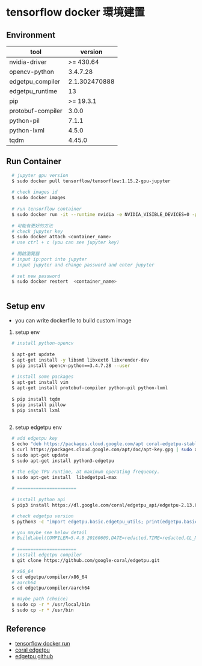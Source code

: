 # tensorflow docker 環境建置

## Environment

| tool                | version                   |
|---------------------|---------------------------|
| nvidia-driver       | >= 430.64                 |
| opencv-python       | 3.4.7.28                  |
| edgetpu_compiler    | 2.1.302470888             |
| edgetpu_runtime     | 13                        |
| pip                 | >= 19.3.1                 |
| protobuf-compiler   | 3.0.0                     |
| python-pil          | 7.1.1                     |
| python-lxml         | 4.5.0                     |
| tqdm                | 4.45.0                    |

## Run Container

```bash
  # jupyter gpu version
  $ sudo docker pull tensorflow/tensorflow:1.15.2-gpu-jupyter
   
  # check images id
  $ sudo docker images
  
  # run tensorflow container
  $ sudo docker run -it --runtime nvidia -e NVIDIA_VISIBLE_DEVICES=0 -p 8888:8888 -name <name> -v <share_folder>:/tf/<share_folder> -shm-size='64g' <image_name or image_id>
  
  # 可能有更好的方法
  # check jupyter key
  $ sudo docker attach <container_name>
  # use ctrl + c (you can see jupyter key)
  
  # 開啟瀏覽器
  # input ip:port into jupyter
  # input jupyter and change password and enter jupyter
  
  # set new password
  $ sudo docker restert  <container_name>
  
```

## Setup env
  
  * you can write dockerfile to build custom image

1. setup env
```bash
  # install python-opencv 
  
  $ apt-get update
  $ apt-get install -y libsm6 libxext6 libxrender-dev
  $ pip install opencv-python==3.4.7.28 --user
  
  # install some packages
  $ apt-get install vim
  $ apt-get install protobuf-compiler python-pil python-lxml
  
  $ pip install tqdm
  $ pip install pillow
  $ pip install lxml
  
```
2. setup edgetpu env

```bash
  # add edgetpu key
  $ echo "deb https://packages.cloud.google.com/apt coral-edgetpu-stable main" | sudo tee /etc/apt/sources.list.d/coral-edgetpu.list
  $ curl https://packages.cloud.google.com/apt/doc/apt-key.gpg | sudo apt-key add -
  $ sudo apt-get update
  $ sudo apt-get install python3-edgetpu

  # the edge TPU runtime, at maximum operating frequency.
  $ sudo apt-get install  libedgetpu1-max
  
  # ======================
  
  # install python api
  $ pip3 install https://dl.google.com/coral/edgetpu_api/edgetpu-2.13.0-py3-none-any.whl

  # check edgetpu version
  $ python3 -c "import edgetpu.basic.edgetpu_utils; print(edgetpu.basic.edgetpu_utils.GetRuntimeVersion())"

  # you maybe see below detail
  # BuildLabel(COMPILER=5.4.0 20160609,DATE=redacted,TIME=redacted,CL_NUMBER=291256449), RuntimeVersion(13)
  
  # ======================
  # install edgetpu compiler
  $ git clone https://github.com/google-coral/edgetpu.git

  # x86_64
  $ cd edgetpu/compiler/x86_64
  # aarch64
  $ cd edgetpu/compiler/aarch64

  # maybe path (choice)
  $ sudo cp -r * /usr/local/bin
  $ sudo cp -r * /usr/bin
```

## Reference
   
  * [tensorflow docker run](https://qiita.com/hrappuccino/items/fe76e2ed014c16171e47)
  * [coral edgetpu](https://coral.ai/software/#debian-packages)
  * [edgetpu github](https://github.com/google-coral/edgetpu)
